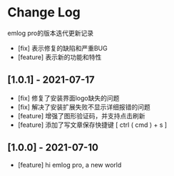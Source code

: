 
# Change Log
emlog pro的版本迭代更新记录
* [fix] 表示修复的缺陷和严重BUG
* [feature] 表示新的功能和特性


## [1.0.1] - 2021-07-17
- [fix] 修复了安装界面logo缺失的问题
- [fix] 解决了安装扩展失败不显示详细报错的问题
- [feature] 增强了图形验证码，并支持点击刷新
- [feature] 添加了写文章保存快捷键 [ ctrl ( cmd ) + s ]

## [1.0.0] - 2021-07-10
- [feature] hi emlog pro, a new world